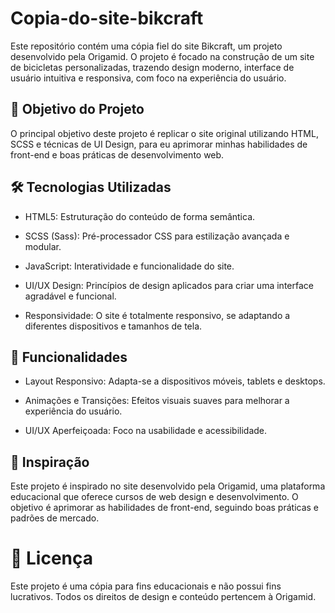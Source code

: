# Copia-do-site-bikcraft
 Este repositório contém uma cópia fiel do site Bikcraft, um projeto desenvolvido pela Origamid. O projeto é focado na construção de um site de bicicletas personalizadas, trazendo design moderno, interface de usuário intuitiva e responsiva, com foco na experiência do usuário.

## 🎯 Objetivo do Projeto

O principal objetivo deste projeto é replicar o site original utilizando HTML, SCSS e técnicas de UI Design, para eu aprimorar minhas habilidades de front-end e boas práticas de desenvolvimento web.

## 🛠️ Tecnologias Utilizadas

* HTML5: Estruturação do conteúdo de forma semântica.

* SCSS (Sass): Pré-processador CSS para estilização avançada e modular.

* JavaScript: Interatividade e funcionalidade do site.

* UI/UX Design: Princípios de design aplicados para criar uma interface agradável e funcional.

* Responsividade: O site é totalmente responsivo, se adaptando a diferentes dispositivos e tamanhos de tela.

## 🚀 Funcionalidades
* Layout Responsivo: Adapta-se a dispositivos móveis, tablets e desktops.

* Animações e Transições: Efeitos visuais suaves para melhorar a experiência do usuário.

* UI/UX Aperfeiçoada: Foco na usabilidade e acessibilidade.

## 🌟 Inspiração

Este projeto é inspirado no site desenvolvido pela Origamid, uma plataforma educacional que oferece cursos de web design e desenvolvimento. O objetivo é aprimorar as habilidades de front-end, seguindo boas práticas e padrões de mercado.


# 📝 Licença
Este projeto é uma cópia para fins educacionais e não possui fins lucrativos. Todos os direitos de design e conteúdo pertencem à Origamid.
